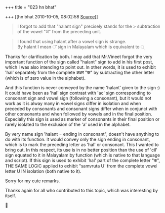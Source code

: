 +++
title = "023 hn bhat"

+++
[[hn bhat	2010-10-05, 08:02:58 [Source](https://groups.google.com/g/bvparishat/c/fqLVDoS6wK0)]]



> I forgot to add that "halant sign" precisely stands for the > subtraction of the vowel "अ" from the preceding unit.

  

> I found that using halant after a vowel sign is strange.  
> By halant I mean ് sign in Malayalam which is equivalent to ्  
> > 
> > 
> > 
> > 
> > 
> > 

  

  

Thanks for clarification by both. I may add that Mr.Vineet forgot the very important function of the sign called "halant" sign to add in his first post, which I was also intending to point out. In other words, it is used to exhibit 'hal' separately from the complete अक्षर "क" by subtracting the other letter (which is of zero value in the alphabet).

  

And this function is never conveyed by the name 'halant' given to the sign :) It could have been as 'hal' sign contrast with 'ac' sign corresponding to consonant sign and vowel sign (following a consonant), but it would not work as it is alway many in vowel signs differ in isolation and when preceded by consonants and consonant signs differ when in conjunct with other consonants and when followed by vowels and in the final position. Especially this sign is used as marker of consonants in their final position or rarely isolated to the exclusion of the 'a' used in the alphabet.

  

By very name sign 'halant = ending in consonant", doesn't have anything to do with its function. It would convey only the sign ending in consonant, which is to mark the preceding letter as 'hal' or consonant. This I wanted to bring out. In this respect, its use is in no better position than the use of 'cil' sign equated to it in Malayalam by function (which is native to that language and script). If this sign is used to exhibit 'hal' part of the complete letter "क", THE SAME LOGIC applied to exhibit "samvruta U' from the complete vowel letter U IN isolation (both native to it).  
  
Sorry for my cute remarks.

  

Thanks again for all who contributed to this topic, which was interesting by itself.



